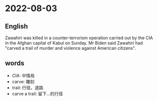 # 2022-08-03


## English
Zawahiri was killed in a counter-terrorism
operation carried out by the CIA in the 
Afghan capital of Kabul on Sunday. Mr
Biden said Zawahiri had "carved a trail of 
murder and violence against American citizens".


## words
* CIA: 中情局
* carve: 雕刻
* trail: 行径，道路
* carve a trail: 留下...的行径


